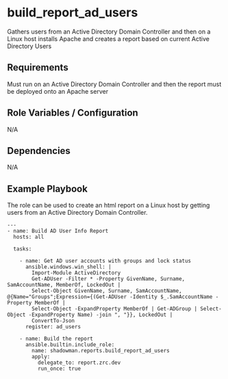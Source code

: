 build_report_ad_users
========

Gathers users from an Active Directory Domain Controller and then on a Linux host installs Apache and creates a report based on current Active Directory Users


Requirements
------------

Must run on an Active Directory Domain Controller and then the report must be deployed onto an Apache server

Role Variables / Configuration
--------------

N/A

Dependencies
------------

N/A

Example Playbook
----------------

The role can be used to create an html report on a Linux host by getting users from an Active Directory Domain Controller.


```
---
- name: Build AD User Info Report
  hosts: all

  tasks:

    - name: Get AD user accounts with groups and lock status
      ansible.windows.win_shell: |
        Import-Module ActiveDirectory
        Get-ADUser -Filter * -Property GivenName, Surname, SamAccountName, MemberOf, LockedOut |
        Select-Object GivenName, Surname, SamAccountName, @{Name="Groups";Expression={(Get-ADUser -Identity $_.SamAccountName -Property MemberOf |
        Select-Object -ExpandProperty MemberOf | Get-ADGroup | Select-Object -ExpandProperty Name) -join ", "}}, LockedOut |
        ConvertTo-Json
      register: ad_users

    - name: Build the report
      ansible.builtin.include_role:
        name: shadowman.reports.build_report_ad_users
        apply:
          delegate_to: report.zrc.dev
          run_once: true
```
